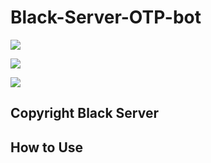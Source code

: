 # Black-Server-OTP-bot

<a href="https://youtube.com/@qn4kgaming"><img src="https://img.shields.io/badge/YouTube-FF0000?style=for-the-badge&logo=youtube&logoColor=white"></a>

<a href="https://instagram.com/angkerith16?igshid=ZDdkNTZiNTM="> <img src="https://img.shields.io/badge/Instagram-E4405F?style=for-the-badge&logo=instagram&logoColor=white"></a>

<a href="https://t.me/qn4kgamingyt" > <img src="https://img.shields.io/badge/Telegram-1DA1F2?style=for-the-badge&logo=Telegram&logoColor=white"> </a>

## Copyright Black Server 


## How to Use
